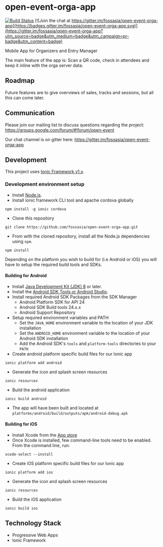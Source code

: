 # open-event-orga-app

[![Build Status](https://travis-ci.org/fossasia/open-event-orga-app.svg?branch=master)](https://travis-ci.org/fossasia/open-event-orga-app)
[![Join the chat at https://gitter.im/fossasia/open-event-orga-app](https://badges.gitter.im/fossasia/open-event-orga-app.svg)](https://gitter.im/fossasia/open-event-orga-app?utm_source=badge&utm_medium=badge&utm_campaign=pr-badge&utm_content=badge)

Mobile App for Organizers and Entry Manager

The main feature of the app is: Scan a QR code, check in attendees and keep it inline with the orga server data.

## Roadmap

Future features are to give overviews of sales, tracks and sessions, but all this can come later.

## Communication

Please join our mailing list to discuss questions regarding the project: https://groups.google.com/forum/#!forum/open-event

Our chat channel is on gitter here: https://gitter.im/fossasia/open-event-orga-app

## Development

This project uses [Ionic Framework v1.x](http://ionicframework.com/).

### Development environment setup
- Install [Node.js](nodejs.org).
- Install ionic framework CLI tool and apache cordova globally
```
npm install -g ionic cordova
```
- Clone this repository
```
git clone https://github.com/fossasia/open-event-orga-app.git
```
- From with the cloned repository, install all the Node.js dependencies using `npm`.
```
npm install
```

Depending on the platform you wish to build for (i.e Android or iOS) you will have to setup the required build tools and SDKs. 

#### Building for Android
- Install [Java Development Kit (JDK) 8](http://www.oracle.com/technetwork/java/javase/downloads/jdk8-downloads-2133151.html) or later.
- Install the [Android SDK Tools or Android Studio](https://developer.android.com/studio/index.html#downloads).
- Install required Android SDK Packages from the SDK Manager
	- Android Platform SDK for API 24
	- Android SDK Build tools 24.x.x
	- Android Support Repository
- Setup required environment variables and PATH
	- Set the `JAVA_HOME` environment variable to the location of your JDK installation
	- Set the `ANDROID_HOME` environment variable to the location of your Android SDK installation
	- Add the Android SDK's `tools` and `platform-tools` directories to your `PATH`
- Create android platform specific build files for our Ionic app
```
ionic platform add android
```
- Generate the icon and splash screen resources
```
ionic resources
```
- Build the android application
```
ionic build android
```
- The app will have been built and located at `platforms/android/build/outputs/apk/android-debug.apk`

#### Building for iOS
- Install Xcode from the [App store](https://itunes.apple.com/us/app/xcode/id497799835?mt=12)
- Once Xcode is installed, few command-line tools need to be enabled. From the command line, run:
```
xcode-select --install
```
- Create iOS platform specific build files for our Ionic app
```
ionic platform add ios
```
- Generate the icon and splash screen resources
```
ionic resources
```
- Build the iOS application
```
ionic build ios
```

## Technology Stack

* Progressive Web Apps
* Ionic Framework
